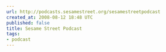 ```yaml
---
url: http://podcasts.sesamestreet.org/sesamestreetpodcast
created_at: 2008-08-12 18:48 UTC
published: false
title: Sesame Street Podcast
tags:
- podcast
---
```




